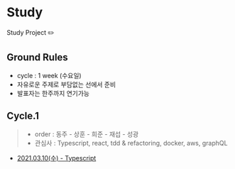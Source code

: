 # Study

Study Project ✏️

## Ground Rules
- cycle : 1 week (수요일)
- 자유로운 주제로 부담없는 선에서 준비
- 발표자는 한주까지 연기가능

## Cycle.1
> - order : 동주 - 상훈 - 희준 - 재섭 - 성광
> - 관심사 : Typescript, react, tdd & refactoring, docker, aws, graphQL
- [2021.03.10(수) - Typescript](cycle-1/study-1-typescript.md)

